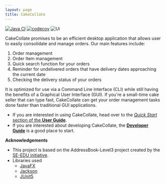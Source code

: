 ```yaml
---
layout: page
title: CakeCollate
---
```


[![Java CI](https://github.com/AY2021S2-CS2103T-T11-4/tp/actions/workflows/gradle.yml/badge.svg)](https://github.com/AY2021S2-CS2103T-T11-4/tp/actions/workflows/gradle.yml)
[![codecov](https://codecov.io/gh/AY2021S2-CS2103T-T11-4/tp/branch/master/graph/badge.svg?token=HVE6WF4JMI)](https://codecov.io/gh/AY2021S2-CS2103T-T11-4/tp)
![Ui](images/Ui.png)

CakeCollate promises to be an efficient desktop application that allows user to easily consolidate and manage orders. Our main features include:<br>
1. Order management
2. Order Item management
3. Quick search function for your orders
4. Reminder for undelivered orders that have delivery dates approaching the current date
5. Checking the delivery status of your orders

It is optimized for use via a Command Line Interface (CLI) while still having the benefits of a Graphical User Interface (GUI).
If you're a small-time cake seller that can type fast, CakeCollate can get your order management tasks done faster than traditional GUI applications.

* If you are interested in using CakeCollate, head over to the [_Quick Start_ section of the **User Guide**](UserGuide.html#quick-start).
* If you are interested about developing CakeCollate, the [**Developer Guide**](DeveloperGuide.html) is a good place to start.


**Acknowledgements**
* This project is based on the AddressBook-Level3 project created by the [SE-EDU initiative](https://se-education.org).
* Libraries used
    * [JavaFX](https://openjfx.io/)
    * [Jackson](https://github.com/FasterXML/jackson)
    * [JUnit5](https://github.com/junit-team/junit5)
